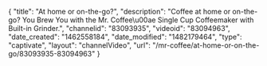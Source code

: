 {
    "title": "At home or on-the-go?",
    "description": "Coffee at home or on-the-go? You Brew You with the Mr. Coffee\u00ae Single Cup Coffeemaker with Built-in Grinder.",
    "channelid": "83093935",
    "videoid": "83094963",
    "date_created": "1462558184",
    "date_modified": "1482179464",
    "type": "captivate",
    "layout": "channelVideo",
    "url": "\/mr-coffee\/at-home-or-on-the-go\/83093935-83094963"
}